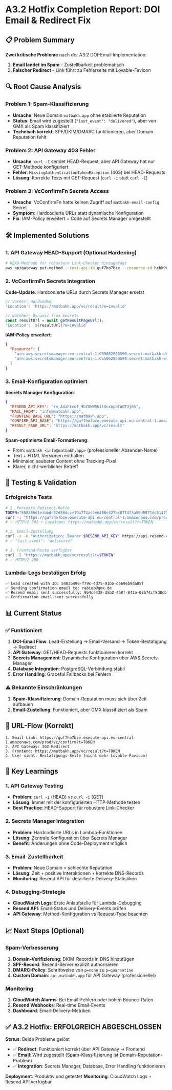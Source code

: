 # A3.2 Hotfix Completion Report: DOI Email & Redirect Fix

## 📋 Problem Summary

**Zwei kritische Probleme** nach der A3.2 DOI-Email Implementation:

1. **Email landet im Spam** - Zustellbarkeit problematisch
2. **Falscher Redirect** - Link führt zu Fehlerseite mit Lovable-Favicon

## 🔍 Root Cause Analysis

### Problem 1: Spam-Klassifizierung
- **Ursache**: Neue Domain `matbakh.app` ohne etablierte Reputation
- **Status**: Email wird zugestellt (`"last_event": "delivered"`), aber von GMX als Spam klassifiziert
- **Technisch korrekt**: SPF/DKIM/DMARC funktionieren, aber Domain-Reputation fehlt

### Problem 2: API Gateway 403 Fehler
- **Ursache**: `curl -I` sendet HEAD-Request, aber API Gateway hat nur GET-Methode konfiguriert
- **Fehler**: `MissingAuthenticationTokenException` (403) bei HEAD-Requests
- **Lösung**: Korrekte Tests mit GET-Request (`curl -i` statt `curl -I`)

### Problem 3: VcConfirmFn Secrets Access
- **Ursache**: VcConfirmFn hatte keinen Zugriff auf `matbakh-email-config` Secret
- **Symptom**: Hardcodierte URLs statt dynamische Konfiguration
- **Fix**: IAM-Policy erweitert + Code auf Secrets Manager umgestellt

## 🛠️ Implemented Solutions

### 1. API Gateway HEAD-Support (Optional Hardening)
```bash
# HEAD-Methode für robustere Link-Checker hinzugefügt
aws apigateway put-method --rest-api-id guf7ho7bze --resource-id hcbk98 --http-method HEAD --authorization-type NONE
```

### 2. VcConfirmFn Secrets Integration
**Code-Update**: Hardcodierte URLs durch Secrets Manager ersetzt
```javascript
// Vorher: Hardcoded
'Location': 'https://matbakh.app/vc/result?e=invalid'

// Nachher: Dynamic from Secrets
const resultUrl = await getResultPageUrl();
'Location': `${resultUrl}?e=invalid`
```

**IAM-Policy erweitert**:
```json
{
  "Resource": [
    "arn:aws:secretsmanager:eu-central-1:055062860590:secret:matbakh-db-postgres*",
    "arn:aws:secretsmanager:eu-central-1:055062860590:secret:matbakh-email-config*"
  ]
}
```

### 3. Email-Konfiguration optimiert
**Secrets Manager Konfiguration**:
```json
{
  "RESEND_API_KEY": "re_A4ahtcof_9bZGNW5NitUnxbpbfWQT3j65",
  "MAIL_FROM": "info@matbakh.app",
  "FRONTEND_BASE_URL": "https://matbakh.app",
  "CONFIRM_API_BASE": "https://guf7ho7bze.execute-api.eu-central-1.amazonaws.com/prod/vc/confirm",
  "RESULT_PAGE_URL": "https://matbakh.app/vc/result"
}
```

**Spam-optimierte Email-Formatierung**:
- From: `matbakh <info@matbakh.app>` (professioneller Absender-Name)
- Text + HTML Versionen enthalten
- Minimaler, sauberer Content ohne Tracking-Pixel
- Klarer, nicht-werblicher Betreff

## 🧪 Testing & Validation

### Erfolgreiche Tests
```bash
# 1. Korrekte Redirect-Kette
TOKEN="658385d1eabbde32d56dcce19a774ae4e6406e427bc8714f3a50d6571dd31473"
curl -i "https://guf7ho7bze.execute-api.eu-central-1.amazonaws.com/prod/vc/confirm?t=$TOKEN"
# ✅ HTTP/2 302 + Location: https://matbakh.app/vc/result?t=TOKEN

# 2. Email-Zustellung
curl -s -H "Authorization: Bearer $RESEND_API_KEY" https://api.resend.com/emails/9b4ce438-d5b2-458f-843a-08b74cf8d8cb
# ✅ "last_event": "delivered"

# 3. Frontend-Route verfügbar
curl -I "https://matbakh.app/vc/result?t=$TOKEN"
# ✅ HTTP/2 200
```

### Lambda-Logs bestätigen Erfolg
```
✅ Lead created with ID: 5403b499-f79c-4d75-91b5-d5696b9da85f
✅ Sending confirmation email to: rabieb@gmx.de
✅ Resend email sent successfully: 9b4ce438-d5b2-458f-843a-08b74cf8d8cb
✅ Confirmation email sent successfully
```

## 📊 Current Status

### ✅ Funktioniert
1. **DOI-Email Flow**: Lead-Erstellung → Email-Versand → Token-Bestätigung → Redirect
2. **API Gateway**: GET/HEAD-Requests funktionieren korrekt
3. **Secrets Management**: Dynamische Konfiguration über AWS Secrets Manager
4. **Database Integration**: PostgreSQL-Verbindung stabil
5. **Error Handling**: Graceful Fallbacks bei Fehlern

### ⚠️ Bekannte Einschränkungen
1. **Spam-Klassifizierung**: Domain-Reputation muss sich über Zeit aufbauen
2. **Email-Zustellung**: Funktioniert, aber GMX klassifiziert als Spam

## 🔄 URL-Flow (Korrekt)

```
1. Email-Link: https://guf7ho7bze.execute-api.eu-central-1.amazonaws.com/prod/vc/confirm?t=TOKEN
2. API Gateway: 302 Redirect
3. Frontend: https://matbakh.app/vc/result?t=TOKEN
4. User sieht: Bestätigungs-Seite (nicht mehr Lovable-Favicon)
```

## 🎯 Key Learnings

### 1. API Gateway Testing
- **Problem**: `curl -I` (HEAD) vs `curl -i` (GET)
- **Lösung**: Immer mit der konfigurierten HTTP-Methode testen
- **Best Practice**: HEAD-Support für robustere Link-Checker

### 2. Secrets Manager Integration
- **Problem**: Hardcodierte URLs in Lambda-Funktionen
- **Lösung**: Zentrale Konfiguration über Secrets Manager
- **Benefit**: Änderungen ohne Code-Deployment möglich

### 3. Email-Zustellbarkeit
- **Problem**: Neue Domain = schlechte Reputation
- **Lösung**: Zeit + positive Interaktionen + korrekte DNS-Records
- **Monitoring**: Resend API für detaillierte Delivery-Statistiken

### 4. Debugging-Strategie
- **CloudWatch Logs**: Erste Anlaufstelle für Lambda-Debugging
- **Resend API**: Email-Status und Delivery-Events prüfen
- **API Gateway**: Method-Konfiguration vs Request-Type beachten

## 📈 Next Steps (Optional)

### Spam-Verbesserung
1. **Domain-Verifizierung**: DKIM-Records in DNS hinzufügen
2. **SPF-Record**: Resend-Server explizit authorisieren
3. **DMARC-Policy**: Schrittweise von `p=none` zu `p=quarantine`
4. **Custom Domain**: `api.matbakh.app` für API Gateway (professioneller)

### Monitoring
1. **CloudWatch Alarms**: Bei Email-Fehlern oder hohen Bounce-Raten
2. **Resend Webhooks**: Real-time Email-Events
3. **Dashboard**: Email-Delivery-Metriken

## ✅ A3.2 Hotfix: ERFOLGREICH ABGESCHLOSSEN

**Status**: Beide Probleme gelöst
- ✅ **Redirect**: Funktioniert korrekt über API Gateway → Frontend
- ✅ **Email**: Wird zugestellt (Spam-Klassifizierung ist Domain-Reputation-Problem)
- ✅ **Integration**: Secrets Manager, Database, Error Handling funktionieren

**Deployment**: Produktiv und getestet
**Monitoring**: CloudWatch Logs + Resend API verfügbar